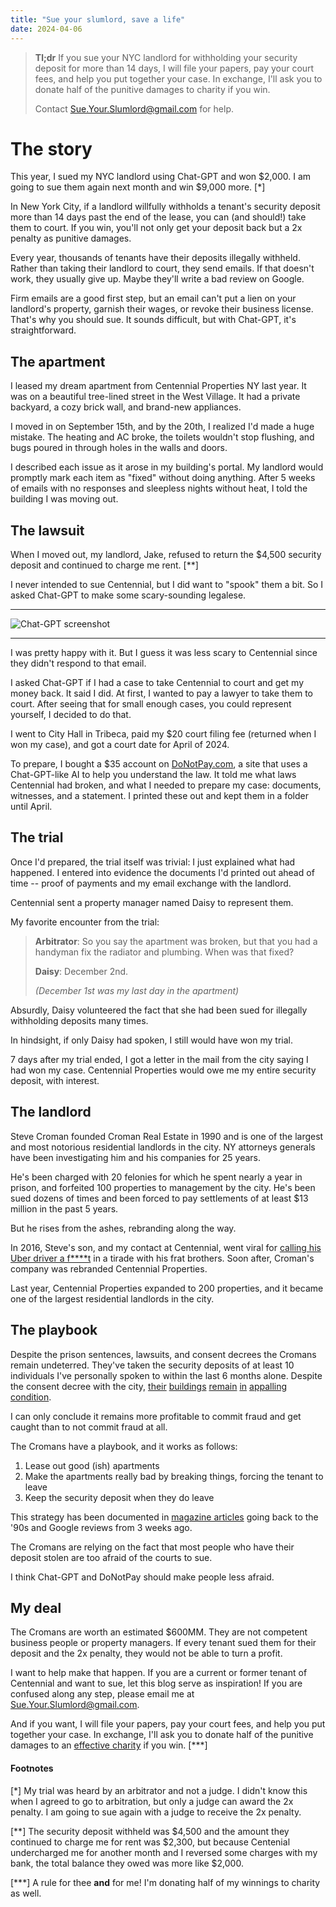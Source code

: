 ```yaml
---
title: "Sue your slumlord, save a life"
date: 2024-04-06
---
```


> **Tl;dr**
> If you sue your NYC landlord for withholding your security deposit for more than 14 days, I will file your papers, pay your court
> fees, and help you put together your case. In exchange, I'll ask you to donate half of the punitive damages to charity if you win.
>
> Contact Sue.Your.Slumlord@gmail.com for help.

# The story

This year, I sued my NYC landlord using Chat-GPT and won $2,000. I am going to sue them again next month and win $9,000 more. [*]

In New York City, if a landlord willfully withholds a tenant's security
deposit more than 14 days past the end of the lease, you can (and should!) take them to court. If you win, you'll not only get your deposit back but a 2x penalty as punitive damages.

Every year, thousands of tenants have their deposits illegally withheld. Rather than taking their landlord to court, they send emails. If that doesn't work, they usually give up. Maybe they'll write a bad review on Google.

Firm emails are a good first step, but an email can't put a lien on your landlord's property, garnish their wages, or revoke their business license. That's why you should sue. It sounds difficult, but with Chat-GPT, it's straightforward.

## The apartment

I leased my dream apartment from Centennial Properties NY last year. It was on a beautiful tree-lined street in the West Village. It had a private backyard, a cozy brick wall, and brand-new appliances.

I moved in on September 15th, and by the 20th, I realized I'd made a huge mistake. The heating and AC broke, the toilets wouldn't stop flushing, and bugs poured in through holes in the walls and doors.

I described each issue as it arose in my building's portal. My landlord would promptly mark each item as "fixed" without doing anything. After 5 weeks of emails with no responses and sleepless nights without heat, I told the building I was moving out.

## The lawsuit

When I moved out, my landlord, Jake, refused to return the $4,500 security deposit and continued to charge me rent. [**]

I never intended to sue Centennial, but I did want to "spook" them a bit. So I asked Chat-GPT to make some scary-sounding legalese.

---

![Chat-GPT screenshot](/writing/assets/gpt-ss.png)

---

I was pretty happy with it. But I guess it was less scary to Centennial since they didn't respond to that email.

I asked Chat-GPT if I had a case to take Centennial to court and get my money back. It said I did. At first, I wanted to pay a lawyer to take them to court. After seeing that for small enough cases, you could represent yourself, I decided to do that.

I went to City Hall in Tribeca, paid my $20 court filing fee (returned when I won my case), and got a court date for April of 2024.

To prepare, I bought a $35 account on [DoNotPay.com](https://donotpay.com), a site that uses a Chat-GPT-like AI to help you understand the law. It told me what laws Centennial had broken, and what I needed to prepare my case: documents, witnesses, and a statement. I printed these out and kept them in a folder until April.

## The trial

Once I'd prepared, the trial itself was trivial: I just explained what had happened. I entered into evidence the documents I'd printed out ahead of time -- proof of payments and my email exchange with the landlord.

Centennial sent a property manager named Daisy to represent them.

My favorite encounter from the trial:

> **Arbitrator**: So you say the apartment was broken, but that you had a handyman fix the radiator and plumbing. When was that fixed?
>
> **Daisy**: December 2nd.
>
> _(December 1st was my last day in the apartment)_

Absurdly, Daisy volunteered the fact that she had been sued for illegally withholding deposits many times.

In hindsight, if only Daisy had spoken, I still would have won my trial.

7 days after my trial ended, I got a letter in the mail from the city saying I had won my case. Centennial Properties would owe me my entire security deposit, with interest.

## The landlord

Steve Croman founded Croman Real Estate in 1990 and is one of the largest and most notorious residential landlords in the city. NY attorneys generals have been investigating him and his companies for 25 years.

He's been charged with 20 felonies for which he spent nearly a year in prison, and forfeited 100 properties to management by the city. He's been sued dozens of times and been forced to pay settlements of at least $13 million in the past 5 years.

But he rises from the ashes, rebranding along the way.

In 2016, Steve's son, and my contact at Centennial, went viral for [calling his Uber driver a f\*\*\*\*t](https://www.dailymail.co.uk/video/news/video-1277900/University-Michigan-frat-boy-filmed-harassing-Uber-driver.html) in a tirade with his frat brothers. Soon after, Croman's company was rebranded Centennial Properties.

Last year, Centennial Properties expanded to 200 properties, and it became one of the largest residential landlords in the city.

## The playbook

Despite the prison sentences, lawsuits, and consent decrees the Cromans remain undeterred. They've taken the security deposits of at least 10 individuals I've personally spoken to within the last 6 months alone. Despite the consent decree with the city, [their](https://www.yelp.com/biz/croman-realty-new-york) [buildings](https://www.google.com/search?q=google+reviews+centennial+properties&sca_esv=626799e4d97bcf6a&sca_upv=1&sxsrf=ACQVn089yEI1umcdv6kIxTxqA1zwezQh6g%3A1713037095967&ei=J98aZtbMOvGLptQP5IKvqAs&ved=0ahUKEwiW_N28-L-FAxXxhYkEHWTBC7UQ4dUDCBE&uact=5&oq=google+reviews+centennial+properties&gs_lp=Egxnd3Mtd2l6LXNlcnAiJGdvb2dsZSByZXZpZXdzIGNlbnRlbm5pYWwgcHJvcGVydGllczIGEAAYFhgeMgYQABgWGB4yCxAAGIAEGIoFGIYDMgsQABiABBiKBRiGAzILEAAYgAQYigUYhgNI5QxQNlj6C3ABeACQAQCYAYACoAHWC6oBBTMuNy4xuAEDyAEA-AEBmAIMoALpC8ICBxAAGB4YsAPCAgkQABgIGB4YsAPCAg4QABiABBiKBRiGAxiwA5gDAIgGAZAGBZIHBTQuNy4xoAf_Jg&sclient=gws-wiz-serp#lrd=0x89c25917b9fa3c85:0xbbc2b912458f28e2,1,,,,) [remain](https://www.reddit.com/r/AskNYC/comments/knk4m2/experience_with_any_postprison_steve_the_worst/) [in](https://www.reddit.com/r/AskNYC/comments/m0fozc/any_downside_to_renting_with_centennial_properties/) [appalling condition](https://w42st.com/post/notorious-nyc-landlords-hells-kitchen-improvements-met-with-skepticism-and-calls-for-removal/).

I can only conclude it remains more profitable to commit fraud and get caught than to not commit fraud at all.

The Cromans have a playbook, and it works as follows:

1. Lease out good (ish) apartments
2. Make the apartments really bad by breaking things, forcing the tenant to leave
3. Keep the security deposit when they do leave

This strategy has been documented in [magazine articles](https://stopcromancoalition.org/CromanArticleLinks/10Worst.pdf) going back to the '90s and Google reviews from 3 weeks ago.

The Cromans are relying on the fact that most people who have their deposit stolen are too afraid of the courts to sue.

I think Chat-GPT and DoNotPay should make people less afraid.

## My deal

The Cromans are worth an estimated $600MM. They are not competent business people or property managers. If every tenant sued them for their deposit and the 2x penalty, they would not be able to turn a profit.

I want to help make that happen. If you are a current or former tenant of Centennial and want to sue, let this blog serve as inspiration! If you are confused along any step, please email me at Sue.Your.Slumlord@gmail.com.

And if you want, I will file your papers, pay your court fees, and help you put together your case. In exchange, I'll ask you to donate half of the punitive damages to an [effective charity](https://www.givewell.org/charities/top-charities) if you win. [***]

#### Footnotes
[*] My trial was heard by an arbitrator and not a judge. I didn't know this when I agreed to go to arbitration, but only a judge can award the 2x penalty. I am going to sue again with a judge to receive the 2x penalty.

[**] The security deposit withheld was $4,500 and the amount they continued to charge me for rent was $2,300, but because Centenial undercharged me for another month and I reversed some charges with my bank, the total balance they owed was more like $2,000.

[***] A rule for thee __and__ for me! I'm donating half of my winnings to charity as well.
